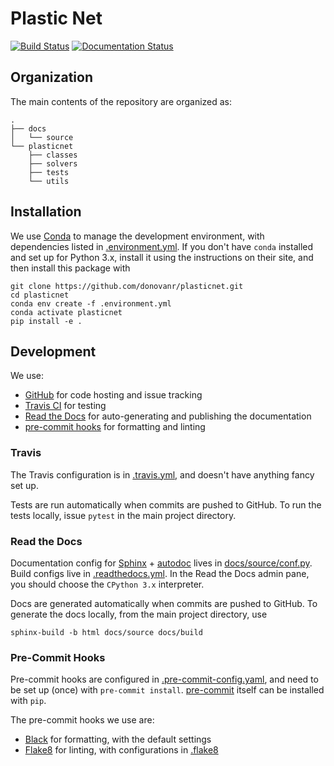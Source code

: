 # Plastic Net
[![Build Status](https://www.travis-ci.com/donovanr/plasticnet.svg?branch=master)](https://www.travis-ci.com/donovanr/plasticnet)
[![Documentation Status](https://readthedocs.org/projects/plasticnet/badge/?version=latest)](https://plasticnet.readthedocs.io/en/latest/?badge=latest)

## Organization

The main contents of the repository are organized as:

```
.
├── docs
│   └── source
└── plasticnet
    ├── classes
    ├── solvers
    ├── tests
    └── utils
```

## Installation

We use [Conda](https://conda.io/) to manage the development environment, with dependencies listed in [.environment.yml](../master/.environment.yml).
If you don't have `conda` installed and set up for Python 3.x, install it using the instructions on their site, and then install this package with

```
git clone https://github.com/donovanr/plasticnet.git
cd plasticnet
conda env create -f .environment.yml
conda activate plasticnet
pip install -e .
```

## Development
We use:
- [GitHub](https://github.com) for code hosting and issue tracking
- [Travis CI](https://travis-ci.org/) for testing
- [Read the Docs](https://readthedocs.org/) for auto-generating and publishing the documentation
- [pre-commit hooks](https://git-scm.com/book/en/v2/Customizing-Git-Git-Hooks) for formatting and linting

### Travis
The Travis configuration is in [.travis.yml](../master/.travis.yml), and doesn't have anything fancy set up.

Tests are run automatically when commits are pushed to GitHub. To run the tests locally, issue `pytest` in the main project directory.

### Read the Docs
Documentation config for [Sphinx](http://www.sphinx-doc.org/) + [autodoc](http://www.sphinx-doc.org/en/master/usage/quickstart.html#autodoc) lives in [docs/source/conf.py](../master/docs/source/conf.py).
Build configs live in [.readthedocs.yml](../master/.readthedocs.yml).
In the Read the Docs admin pane, you should choose the `CPython 3.x` interpreter.

Docs are generated automatically when commits are pushed to GitHub.
To generate the docs locally, from the main project directory, use

```
sphinx-build -b html docs/source docs/build
```

### Pre-Commit Hooks
Pre-commit hooks are configured in [.pre-commit-config.yaml](../master/.pre-commit-config.yaml), and need to be set up (once) with `pre-commit install`.
[pre-commit](https://pre-commit.com/) itself can be installed with `pip`.

The pre-commit hooks we use are:
- [Black](https://black.readthedocs.io/en/stable/) for formatting, with the default settings
- [Flake8](http://flake8.pycqa.org/en/latest/) for linting, with configurations in [.flake8](../master/.flake8)
